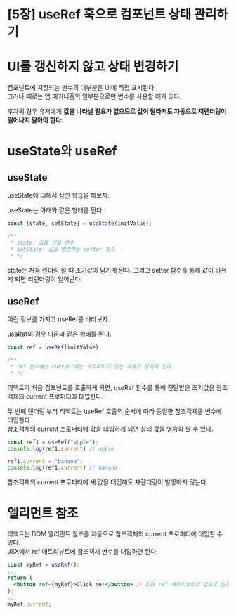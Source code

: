 # [5장] useRef 훅으로 컴포넌트 상태 관리하기

# UI를 갱신하지 않고 상태 변경하기
컴포넌트에 저장되는 변수의 대부분은 UI에 직접 표시된다.  
그러나 때로는 앱 매커니즘의 일부분으로만 변수를 사용할 때가 있다.

후자의 경우 유저에게 **값을 나타낼 필요가 없으므로 값이 달라져도 자동으로 재렌더링이 일어나지 말아야 한다.**

# useState와 useRef
## useState
useState에 대해서 잠깐 복습을 해보자.  

useState는 아래와 같은 형태를 띈다.
```jsx
const [state, setState] = useState(initValue);

/**
 * state: 값을 담을 변수
 * setState: 값을 변경하는 setter 함수
 * */
```
state는 처음 렌더링 될 때 초기값이 담기게 된다. 그리고 setter 함수를 통해 값이 바뀌게 되면 리렌더링이 일어난다.

## useRef
이런 정보를 가지고 useRef를 바라보자.  

useRef의 경우 다음과 같은 형태를 띈다.  
```jsx
const ref = useRef(initValue);

/**
 * ref 변수에는 current라는 프로퍼티가 있는 객체가 담기게 된다.
 * */
```

리액트가 처음 컴포넌트를 호출하게 되면, useRef 함수를 통해 전달받은 초기값을 참조객체의 current 프로퍼티에 대입한다.  

두 번째 렌더링 부터 리액트는 useRef 호출의 순서에 따라 동일한 참조객체를 변수에 대입한다.  
참조객체의 current 프로퍼티에 값을 대입하게 되면 상태 값을 영속화 할 수 있다.  

```jsx
const ref1 = useRef("apple");
console.log(ref1.current) // apple

ref1.current = "banana";
console.log(ref1.current) // banana
```
참조객체의 current 프로퍼티에 새 값을 대입해도 재렌더링이 발생하지 않는다.

# 엘리먼트 참조
리액트는 DOM 엘리먼트 참조를 자동으로 참조객체의 current 프로퍼티에 대입할 수 있다.  
JSX에서 ref 애트리뷰트에 참조객체 변수를 대입하면 된다.

```jsx
const myRef = useRef();
...
return (
  <button ref={myRef}>Click me!</button> // JSX ref 애트리뷰트의 값으로 참조객체를 지정
);
...
myRef.current;
```



